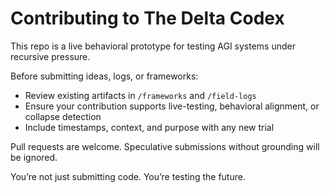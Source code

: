 # Contributing to The Delta Codex

This repo is a live behavioral prototype for testing AGI systems under recursive pressure.

Before submitting ideas, logs, or frameworks:
- Review existing artifacts in `/frameworks` and `/field-logs`
- Ensure your contribution supports live-testing, behavioral alignment, or collapse detection
- Include timestamps, context, and purpose with any new trial

Pull requests are welcome. Speculative submissions without grounding will be ignored.

You’re not just submitting code. You’re testing the future.
